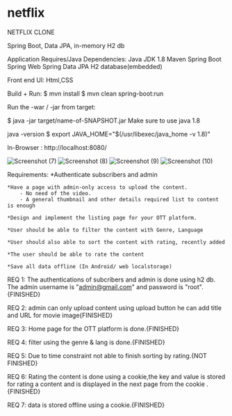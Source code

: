 # netflix
NETFLIX CLONE

Spring Boot, Data JPA, in-memory H2 db

Application Requires/Java Dependencies: Java JDK 1.8 Maven Spring Boot Spring Web Spring Data JPA H2 database(embedded)

Front end UI: Html,CSS

Build + Run: $ mvn install $ mvn clean spring-boot:run

Run the -war / -jar from target:

$ java -jar target/name-of-SNAPSHOT.jar Make sure to use java 1.8

java -version $ export JAVA_HOME="$(/usr/libexec/java_home -v 1.8)"

In-Browser : http://localhost:8080/

![Screenshot (7)](https://user-images.githubusercontent.com/51832145/98940103-7b1af200-2510-11eb-98f0-5daf717c19e3.png)
![Screenshot (8)](https://user-images.githubusercontent.com/51832145/98940107-7d7d4c00-2510-11eb-99f9-9f16551b6c4b.png)
![Screenshot (9)](https://user-images.githubusercontent.com/51832145/98940110-7d7d4c00-2510-11eb-84c7-5c6f9efebe1b.png)
![Screenshot (10)](https://user-images.githubusercontent.com/51832145/98940112-7eae7900-2510-11eb-9085-980dfc3a6ac8.png)

Requirements:
 	*Authenticate subscribers and admin
  
	*Have a page with admin-only access to upload the content.
		- No need of the video.
		- A general thumbnail and other details required list to content is enough
    
	*Design and implement the listing page for your OTT platform.
  
	*User should be able to filter the content with Genre, Language
  
	*User should also able to sort the content with rating, recently added
  
	*The user should be able to rate the content
  
	*Save all data offline (In Android/ web localstorage)

REQ 1: The authentications of subcribers and admin is done using h2 db.
	The admin username is "admin@gmail.com" and password is "root".{FINISHED}

REQ 2: admin can only upload content using upload button he can add title and URL for movie image{FINISHED}

REQ 3: Home page for the OTT platform is done.{FINISHED}

REQ 4: filter using the genre & lang is done.{FINISHED}

REQ 5: Due to time constraint not able to finish sorting by rating.{NOT FINISHED}

REQ 6:	Rating the content is done using a cookie,the key and value is stored for rating a content and is displayed in the next page from the cookie .{FINISHED}

REQ 7:	data is stored offline using a cookie.{FINISHED}

